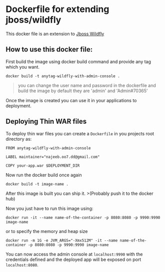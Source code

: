 # Dockerfile for extending jboss/wildfly

This docker file is an extension to [Jboss Wildfly](https://hub.docker.com/r/jboss/wildfly)

## How to use this docker file:
  First build the image using docker build command and provide any tag which you want.
  
  `docker build -t anytag-wildfly-with-admin-console .`
  
  > you can change the user name and password in the dockerfile and build the image by default they are 'admin' and 'Admin#70365'
  
  Once the image is created you can use it in your applications to deployment.
  
## Deploying Thin WAR files
  To deploy thin war files you can create a `Dockerfile` in you projects root directory as:
  
  ```
  FROM anytag-wildfly-with-admin-console

  LABEL maintainer="najeeb.oo7.dd@gmail.com"

  COPY your-app.war $DEPLOYMENT_DIR
  ```
  
  Now run the docker build once again
  
  `docker build -t image-name .`
  
  After this image is built you can ship it. >(Probably push it to the docker hub)
  
  Now you just have to run this image using:
  
  `docker run -it --name name-of-the-container -p 8080:8080 -p 9990:9990 image-name`
  
  or to specify the memory and heap size
  
  `docker run -m 1G -e JVM_ARGS="-Xmx512M" -it --name name-of-the-container -p 8080:8080 -p 9990:9990 image-name`
  
  You can now access the admin console at `localhost:9990` with the credentials defined and the deployed app will be exposed on port `localhost:8080`.
